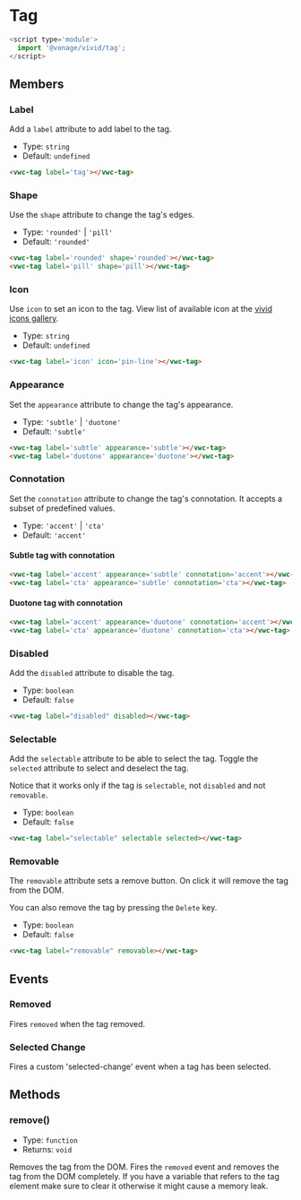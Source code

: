 # Tag

```js
<script type='module'>
  import '@vonage/vivid/tag';
</script>
```

## Members

### Label

Add a `label` attribute to add label to the tag.

- Type: `string`
- Default: `undefined`

```html preview
<vwc-tag label='tag'></vwc-tag>
```


### Shape

Use the `shape` attribute to change the tag's edges.

- Type: `'rounded'` | `'pill'`
- Default: `'rounded'`

```html preview
<vwc-tag label='rounded' shape='rounded'></vwc-tag>
<vwc-tag label='pill' shape='pill'></vwc-tag>
```

### Icon

Use `icon` to set an icon to the tag.
View list of available icon at the [vivid icons gallery](https://icons.vivid.vonage.com).

- Type: `string`
- Default: `undefined`

```html preview
<vwc-tag label='icon' icon='pin-line'></vwc-tag>
```

### Appearance

Set the `appearance` attribute to change the tag's appearance.

- Type: `'subtle'` | `'duotone'`
- Default: `'subtle'`

```html preview
<vwc-tag label='subtle' appearance='subtle'></vwc-tag>
<vwc-tag label='duotone' appearance='duotone'></vwc-tag>
```

### Connotation

Set the `connotation` attribute to change the tag's connotation.
It accepts a subset of predefined values.

- Type: `'accent'` | `'cta'`
- Default: `'accent'`

#### Subtle tag with connotation

```html preview
<vwc-tag label='accent' appearance='subtle' connotation='accent'></vwc-tag>
<vwc-tag label='cta' appearance='subtle' connotation='cta'></vwc-tag>
```

#### Duotone tag with connotation

```html preview
<vwc-tag label='accent' appearance='duotone' connotation='accent'></vwc-tag>
<vwc-tag label='cta' appearance='duotone' connotation='cta'></vwc-tag>
```

### Disabled

Add the `disabled` attribute to disable the tag.

- Type: `boolean`
- Default: `false`

```html preview
<vwc-tag label="disabled" disabled></vwc-tag>
```

### Selectable

Add the `selectable` attribute to be able to select the tag.
Toggle the `selected` attribute to select and deselect the tag.

Notice that it works only if the tag is `selectable`, not `disabled` and not `removable`.

- Type: `boolean`
- Default: `false`

```html preview
<vwc-tag label="selectable" selectable selected></vwc-tag>
```

### Removable

The `removable` attribute sets a remove button. On click it will remove the tag from the DOM.

You can also remove the tag by pressing the `Delete` key.

- Type: `boolean`
- Default: `false`

```html preview
<vwc-tag label="removable" removable></vwc-tag>
```

## Events

### Removed

Fires `removed` when the tag removed.

### Selected Change

Fires a custom 'selected-change' event when a tag has been selected.


## Methods

### remove()

- Type: `function`
- Returns: `void`

Removes the tag from the DOM.  Fires the `removed` event and removes the tag from the DOM completely.  If you have a variable that refers to the tag element make sure to clear it otherwise it might cause a memory leak.